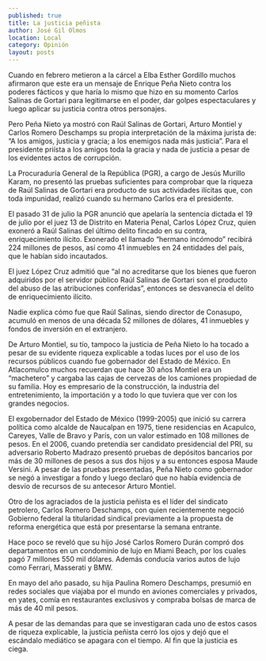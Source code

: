 ```yaml
---
published: true
title: La justicia peñista
author: José Gil Olmos
location: Local
category: Opinión
layout: posts
---
```


Cuando en febrero metieron a la cárcel a Elba Esther Gordillo muchos afirmaron que este era un mensaje de Enrique Peña Nieto contra los poderes fácticos y que haría lo mismo que hizo en su momento Carlos Salinas de Gortari para legitimarse en el poder, dar golpes espectaculares y luego aplicar su justicia contra otros personajes.

Pero Peña Nieto ya mostró con Raúl Salinas de Gortari, Arturo Montiel y Carlos Romero Deschamps su propia interpretación de la máxima jurista de: “A los amigos, justicia y gracia; a los enemigos nada más justicia”. Para el presidente priísta a los amigos toda la gracia y nada de justicia a pesar de los evidentes actos de corrupción.

La Procuraduría General de la República (PGR), a cargo de Jesús Murillo Karam, no presentó las pruebas suficientes para comprobar que la riqueza de Raúl Salinas de Gortari era producto de sus actividades ilícitas que, con toda impunidad, realizó cuando su hermano Carlos era el presidente.

El pasado 31 de julio la PGR anunció que apelaría la sentencia dictada el 19 de julio por el juez 13 de Distrito en Materia Penal, Carlos López Cruz, quien exoneró a Raúl Salinas del último delito fincado en su contra, enriquecimiento ilícito. Exonerado el llamado “hermano incómodo” recibirá 224 millones de pesos, así como 41 inmuebles en 24 entidades del país, que le habían sido incautados.

El juez López Cruz admitió que “al no acreditarse que los bienes que fueron adquiridos por el servidor público Raúl Salinas de Gortari son el producto del abuso de las atribuciones conferidas”, entonces se desvanecía el delito de enriquecimiento ilícito.

Nadie explica cómo fue que Raúl Salinas, siendo director de Conasupo, acumuló en menos de una década 52 millones de dólares, 41 inmuebles y fondos de inversión en el extranjero.

De Arturo Montiel, su tío, tampoco la justicia de Peña Nieto lo ha tocado a pesar de su evidente riqueza explicable a todas luces por el uso de los recursos públicos cuando fue gobernador del Estado de México. En Atlacomulco muchos recuerdan que hace 30 años Montiel era un “machetero” y cargaba las cajas de cervezas de los camiones propiedad de su familia. Hoy es empresario de la construcción, la industria del entretenimiento, la importación y a todo lo que tuviera que ver con los grandes negocios.

El exgobernador del Estado de México (1999-2005) que inició su carrera política como alcalde de Naucalpan en 1975, tiene residencias en Acapulco, Careyes, Valle de Bravo y París, con un valor estimado en 108 millones de pesos. En el 2006, cuando pretendía ser candidato presidencial del PRI, su adversario Roberto Madrazo presentó pruebas de depósitos bancarios por más de 30 millones de pesos a sus dos hijos y a su entonces esposa Maude Versini. A pesar de las pruebas presentadas, Peña Nieto como gobernador se negó a investigar a fondo y luego declaró que no había evidencia de desvío de recursos de su antecesor Arturo Montiel.

Otro de los agraciados de la justicia peñista es el líder del sindicato petrolero, Carlos Romero Deschamps, con quien recientemente negoció Gobierno federal la titularidad sindical previamente a la propuesta de reforma energética que está por presentarse la semana entrante.

Hace poco se reveló que su hijo José Carlos Romero Durán compró dos departamentos en un condominio de lujo en Miami Beach, por los cuales pagó 7 millones 550 mil dólares. Además conducía varios autos de lujo como Ferrari, Masserati y BMW.

En mayo del año pasado, su hija Paulina Romero Deschamps, presumió en redes sociales que viajaba por el mundo en aviones comerciales y privados, en yates, comía en restaurantes exclusivos y compraba bolsas de marca de más de 40 mil pesos.

A pesar de las demandas para que se investigaran cada uno de estos casos de riqueza explicable, la justicia peñista cerró los ojos y dejó que el escándalo mediático se apagara con el tiempo. Al fin que la justicia es ciega. 
